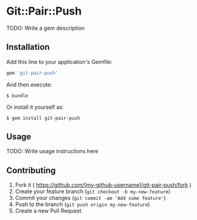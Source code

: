 # Git::Pair::Push

TODO: Write a gem description

## Installation

Add this line to your application's Gemfile:

```ruby
gem 'git-pair-push'
```

And then execute:

    $ bundle

Or install it yourself as:

    $ gem install git-pair-push

## Usage

TODO: Write usage instructions here

## Contributing

1. Fork it ( https://github.com/[my-github-username]/git-pair-push/fork )
2. Create your feature branch (`git checkout -b my-new-feature`)
3. Commit your changes (`git commit -am 'Add some feature'`)
4. Push to the branch (`git push origin my-new-feature`)
5. Create a new Pull Request
